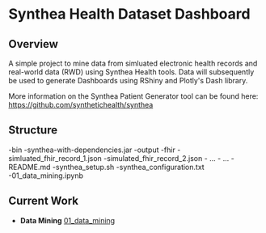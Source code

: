 # Synthea Health Dataset Dashboard

## Overview
A simple project to mine data from simluated electronic health records and real-world data (RWD) using Synthea Health tools. Data will subsequently be used to generate Dashboards using RShiny and Plotly's Dash library.

More information on the Synthea Patient Generator tool can be found here: https://github.com/synthetichealth/synthea

## Structure
\-bin
    \-synthea-with-dependencies.jar
\-output
    \-fhir
        \-simluated_fhir_record_1.json
        \-simulated_fhir_record_2.json
        \- ...
        \- ...
\-README.md
\-synthea_setup.sh
\-synthea_configuration.txt
\-01_data_mining.ipynb

## Current Work
- **Data Mining** [01_data_mining](01_data_mining.ipynb)
